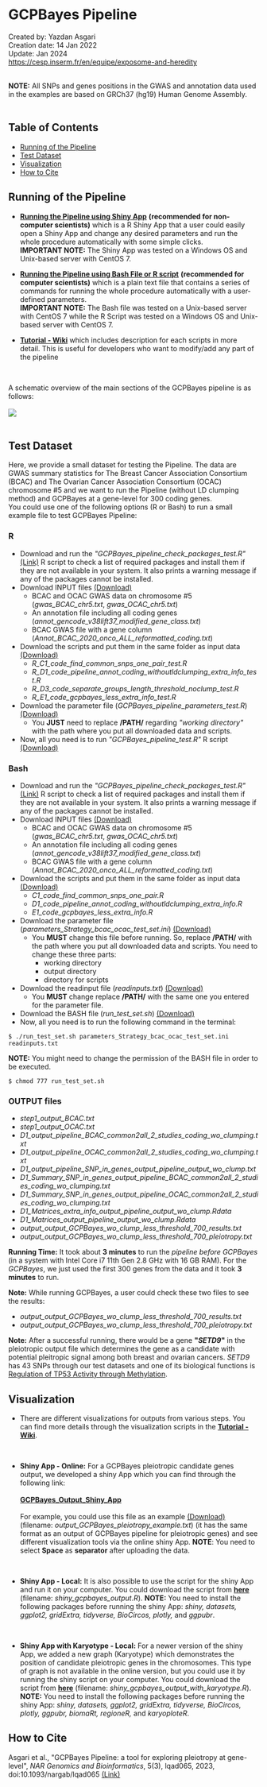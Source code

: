 # GCPBayes Pipeline
Created by: Yazdan Asgari<br>
Creation date: 14 Jan 2022<br>
Update: Jan 2024<br>
https://cesp.inserm.fr/en/equipe/exposome-and-heredity
<br>
<br>

**NOTE:** All SNPs and genes positions in the GWAS and annotation data used in the examples are based on GRCh37 (hg19) Human Genome Assembly.
<br><br>

## Table of Contents
- [Running of the Pipeline](#running-of-the-pipeline)
- [Test Dataset](#test-dataset)
- [Visualization](#visualization)
- [How to Cite](#how-to-cite)

## Running of the Pipeline

- [**Running the Pipeline using Shiny App**](3) **(recommended for non-computer scientists)** which is a R Shiny App that a user could easily open a Shiny App and change any desired parameters and run the whole procedure automatically with some simple clicks.<br>
**IMPORTANT NOTE:** The Shiny App was tested on a Windows OS and Unix-based server with CentOS 7.

- [**Running the Pipeline using Bash File or R script**](1) **(recommended for computer scientists)** which is a plain text file that contains a series of commands for running the whole procedure automatically with a user-defined parameters.<br>
**IMPORTANT NOTE:** The Bash file was tested on a Unix-based server with CentOS 7 while the R Script was tested on a Windows OS and Unix-based server with CentOS 7.

- [**Tutorial - Wiki**](2) which includes description for each scripts in more detail. This is useful for developers who want to modify/add any part of the pipeline
<br>

A schematic overview of the main sections of the GCPBayes pipeline is as follows:
<br></br>
<kbd> <img src="0_Images/Fig1_v3.jpg"/> </kbd>
<br></br>


## Test Dataset
Here, we provide a small dataset for testing the Pipeline. The data are GWAS summary statistics for The Breast Cancer Association Consortium (BCAC) and The Ovarian Cancer Association Consortium (OCAC) chromosome #5 and we want to run the Pipeline (without LD clumping method) and GCPBayes at a gene-level for 300 coding genes. 
<br>
You could use one of the following options (R or Bash) to run a small example file to test GCPBayes Pipeline: 
<br>

### R 
- Download and run the *"GCPBayes_pipeline_check_packages_test.R"* [(Link)](0_test_dataset) R script to check a list of required packages and install them if they are not available in your system. It also prints a warning message if any of the packages cannot be installed.
- Download INPUT files [(Download)](http://marge11.vjf.inserm.fr/ExpHer_shared/)
  - BCAC and OCAC GWAS data on chromosome #5 (*gwas_BCAC_chr5.txt*, *gwas_OCAC_chr5.txt*)
  - An annotation file including all coding genes (*annot_gencode_v38lift37_modified_gene_class.txt*)
  - BCAC GWAS file with a gene column (*Annot_BCAC_2020_onco_ALL_reformatted_coding.txt*)
- Download the scripts and put them in the same folder as input data [(Download)](0_test_dataset)
  - *R_C1_code_find_common_snps_one_pair_test.R*
  - *R_D1_code_pipeline_annot_coding_withoutldclumping_extra_info_test.R*
  - *R_D3_code_separate_groups_length_threshold_noclump_test.R*
  - *R_E1_code_gcpbayes_less_extra_info_test.R*
- Download the parameter file (*GCPBayes_pipeline_parameters_test.R*) [(Download)](0_test_dataset)
  - You **JUST** need to replace **/PATH/** regarding *"working directory"* with the path where you put all downloaded data and scripts. 
- Now, all you need is to run *"GCPBayes_pipeline_test.R"* R script [(Download)](0_test_dataset)

### Bash 
- Download and run the *"GCPBayes_pipeline_check_packages_test.R"* [(Link)](0_test_dataset) R script to check a list of required packages and install them if they are not available in your system. It also prints a warning message if any of the packages cannot be installed.
- Download INPUT files [(Download)](http://marge11.vjf.inserm.fr/ExpHer_shared/)
  - BCAC and OCAC GWAS data on chromosome #5 (*gwas_BCAC_chr5.txt*, *gwas_OCAC_chr5.txt*)
  - An annotation file including all coding genes (*annot_gencode_v38lift37_modified_gene_class.txt*)
  - BCAC GWAS file with a gene column (*Annot_BCAC_2020_onco_ALL_reformatted_coding.txt*)
- Download the scripts and put them in the same folder as input data [(Download)](0_test_dataset)
  - *C1_code_find_common_snps_one_pair.R*
  - *D1_code_pipeline_annot_coding_withoutldclumping_extra_info.R*
  - *E1_code_gcpbayes_less_extra_info.R*
- Download the parameter file (*parameters_Strategy_bcac_ocac_test_set.ini*) [(Download)](0_test_dataset)
  - You **MUST** change this file before running. So, replace **/PATH/** with the path where you put all downloaded data and scripts. You need to change these three parts:
    - working directory
    - output directory
    - directory for scripts
- Download the readinput file (*readinputs.txt*) [(Download)](0_test_dataset)
  - You **MUST** change replace **/PATH/** with the same one you entered for the parameter file.
- Download the BASH file (*run_test_set.sh*) [(Download)](0_test_dataset)
- Now, all you need is to run the following command in the terminal:
~~~
$ ./run_test_set.sh parameters_Strategy_bcac_ocac_test_set.ini readinputs.txt
~~~
**NOTE:** You might need to change the permission of the BASH file in order to be executed.
~~~
$ chmod 777 run_test_set.sh
~~~


### OUTPUT files
  - *step1_output_BCAC.txt*
  - *step1_output_OCAC.txt*
  - *D1_output_pipeline_BCAC_common2all_2_studies_coding_wo_clumping.txt*
  - *D1_output_pipeline_OCAC_common2all_2_studies_coding_wo_clumping.txt*
  - *D1_output_pipeline_SNP_in_genes_output_pipeline_output_wo_clump.txt*
  - *D1_Summary_SNP_in_genes_output_pipeline_BCAC_common2all_2_studies_coding_wo_clumping.txt*
  - *D1_Summary_SNP_in_genes_output_pipeline_OCAC_common2all_2_studies_coding_wo_clumping.txt*
  - *D1_Matrices_extra_info_output_pipeline_output_wo_clump.Rdata*
  - *D1_Matrices_output_pipeline_output_wo_clump.Rdata*
  - *output_output_GCPBayes_wo_clump_less_threshold_700_results.txt*
  - *output_output_GCPBayes_wo_clump_less_threshold_700_pleiotropy.txt*

**Running Time:** It took about **3 minutes** to run the *pipeline before GCPBayes* (in a system with Intel Core i7 11th Gen 2.8 GHz with 16 GB RAM). For the *GCPBayes*, we just used the first 300 genes from the data and it took **3 minutes** to run.

**Note:** While running GCPBayes, a user could check these two files to see the results:
- *output_output_GCPBayes_wo_clump_less_threshold_700_results.txt*
- *output_output_GCPBayes_wo_clump_less_threshold_700_pleiotropy.txt*

**Note:** After a successful running, there would be a gene **"*SETD9*"** in the pleiotropic output file which determines the gene as a candidate with potential pleitropic signal among both breast and ovarian cancers. *SETD9* has 43 SNPs through our test datasets and one of its biological functions is [Regulation of TP53 Activity through Methylation](https://www.ncbi.nlm.nih.gov/gene/133383).


## Visualization
- There are different visualizations for outputs from various steps. You can find more details through the visualization scripts in the [**Tutorial - Wiki**](2).
<br>

- **Shiny App - Online:** For a GCPBayes pleiotropic candidate genes output, we developed a shiny App which you can find through the following link:
<br><br>
[**GCPBayes_Output_Shiny_App**](https://cespexpher.shinyapps.io/gcpbayesoutput/)
<br><br>
For example, you could use this file as an example [(Download)](0_Files) (filename: *output_GCPBayes_pleiotropy_example.txt*) (it has the same format as an output of GCPBayes pipeline for pleiotropic genes) and see different visualization tools via the online shiny App. **NOTE**: You need to select **Space** as **separator** after uploading the data.
<br>

- **Shiny App - Local:** It is also possible to use the script for the shiny App and run it on your computer. You could download the script from [**here**](0_Codes/Source_Codes) (filename: *shiny_gcpbayes_output.R*).
**NOTE:** You need to install the following packages before running the shiny App: *shiny, datasets, ggplot2, gridExtra, tidyverse, BioCircos, plotly,* and *ggpubr*.
<br>

- **Shiny App with Karyotype - Local:** For a newer version of the shiny App, we added a new graph (Karyotype) which demonstrates the position of candidate pleiotropic genes in the chromosomes. This type of graph is not available in the online version, but you could use it by running the shiny script on your computer. You could download the script from [**here**](0_Codes/Source_Codes) (filename: *shiny_gcpbayes_output_with_karyotype.R*).
**NOTE:** You need to install the following packages before running the shiny App: *shiny, datasets, ggplot2, gridExtra, tidyverse, BioCircos, plotly, ggpubr, biomaRt, regioneR,* and *karyoploteR*.

## How to Cite
Asgari et al., "GCPBayes Pipeline: a tool for exploring pleiotropy at gene-level", *NAR Genomics and Bioinformatics*, 5(3), lqad065, 2023, doi:10.1093/nargab/lqad065 [(Link)](https://academic.oup.com/nargab/article/5/3/lqad065/7219410?searchresult=1)
<br>
<br>
